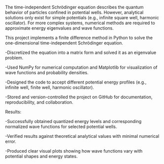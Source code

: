 The time-independent Schrödinger equation describes the quantum behavior of particles confined in potential wells. However, analytical solutions only exist for simple potentials (e.g., infinite square well, harmonic oscillator). For more complex systems, numerical methods are required to approximate energy eigenvalues and wave functions.

This project implements a finite difference method in Python to solve the one-dimensional time-independent Schrödinger equation. 

 -Discretized the equation into a matrix form and solved it as an eigenvalue problem. 
 
 -Used NumPy for numerical computation and Matplotlib for visualization of wave functions and probability densities. 
 
 -Designed the code to accept different potential energy profiles (e.g., infinite well, finite well, harmonic oscillator).
 
 -Stored and version-controlled the project on GitHub for documentation, reproducibility, and collaboration.
 

 Results:

 -Successfully obtained quantized energy levels and corresponding normalized wave functions for selected potential wells.

 -Verified results against theoretical analytical values with minimal numerical error.

 -Produced clear visual plots showing how wave functions vary with potential shapes and energy states.
